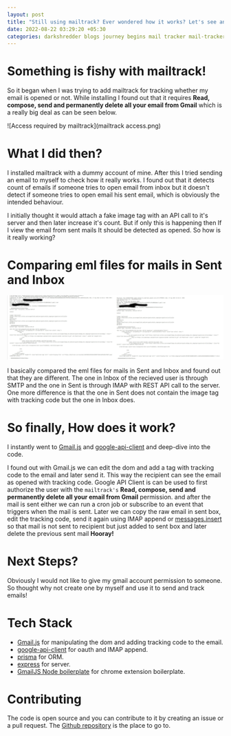 ```yaml
---
layout: post
title: "Still using mailtrack? Ever wondered how it works? Let's see and build our own!"
date: 2022-08-22 03:29:20 +05:30
categories: darkshredder blogs journey begins mail tracker mail-tracker build build-your-own
---
```


# Something is fishy with mailtrack!

So it began when I was trying to add mailtrack for tracking whether my email is opened or not. While installing I found out that it requires <b>Read, compose, send and permanently delete all your email from Gmail</b> which is a really big deal as can be seen below.

<!-- Import image -->

![Access required by mailtrack](mailtrack access.png)

# What I did then?

I installed mailtrack with a dummy account of mine. After this I tried sending an email to myself to check how it really works. I found out that it detects count of emails if someone tries to open email from inbox but it doesn't detect if someone tries to open email his sent email, which is obviously the intended behaviour.

I initially thought it would attach a fake image tag with an API call to it's server and then later increase it's count. But if only this is happening then If I view the email from sent mails It should be detected as opened. So how is it really working?

# Comparing eml files for mails in Sent and Inbox

![Comparing eml files for mails in Sent and Inbox](compared.jpg)

I basically compared the eml files for mails in Sent and Inbox and found out that they are different. The one in Inbox of the recieved user is through SMTP and the one in Sent is through IMAP with REST API call to the server. One more difference is that the one in Sent does not contain the image tag with tracking code but the one in Inbox does.

# So finally, How does it work?

I instantly went to [Gmail.js](https://github.com/KartikTalwar/gmail.js/) and [google-api-client](https://github.com/googleapis/google-api-nodejs-client/) and deep-dive into the code.

I found out with Gmail.js we can edit the dom and add a tag with tracking code to the email and later send it. This way the recipient can see the email as opened with tracking code. Google API Client is can be used to first authorize the user with the `mailtrack's` <b>Read, compose, send and permanently delete all your email from Gmail</b> permission. and after the mail is sent either we can run a cron job or subscribe to an event that triggers when the mail is sent. Later we can copy the raw email in sent box, edit the tracking code, send it again using IMAP append or [messages.insert](https://developers.google.com/gmail/api/reference/rest/v1/users.messages/insert) so that mail is not sent to recipient but just added to sent box and later delete the previous sent mail **Hooray!**

# Next Steps?

Obviously I would not like to give my gmail account permission to someone. So thought why not create one by myself and use it to send and track emails!

# Tech Stack

- [Gmail.js](https://github.com/KartikTalwar/gmail.js/) for manipulating the dom and adding tracking code to the email.
- [google-api-client](https://github.com/googleapis/google-api-nodejs-client/) for oauth and IMAP append.
- [prisma](https://www.prisma.io/) for ORM.
- [express](https://expressjs.com/) for server.
- [GmailJS Node boilerplate](https://github.com/josteink/gmailjs-node-boilerplate) for chrome extension boilerplate.

# Contributing

The code is open source and you can contribute to it by creating an issue or a pull request. The [Github repository](https://github.com/darkshredder/mail-tracker) is the place to go to.
